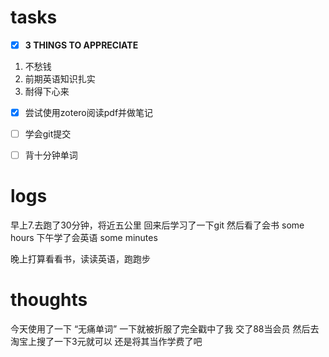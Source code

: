 # tasks
- [x] **3 THINGS TO APPRECIATE**
1. 不愁钱
2. 前期英语知识扎实
3. 耐得下心来
- [x] 尝试使用zotero阅读pdf并做笔记
- [ ] 学会git提交
- [ ] 背十分钟单词


# logs
早上7.去跑了30分钟，将近五公里
回来后学习了一下git
然后看了会书 some hours
下午学了会英语 some minutes

晚上打算看看书，读读英语，跑跑步

# thoughts
今天使用了一下 “无痛单词”
一下就被折服了完全戳中了我
交了88当会员
然后去淘宝上搜了一下3元就可以
还是将其当作学费了吧